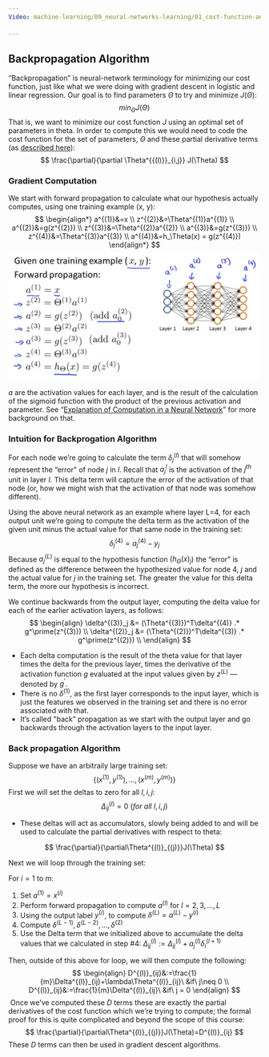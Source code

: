 ```yaml
---
Video: machine-learning/09_neural-networks-learning/01_cost-function-and-backpropagation/03_backpropagation-algorithm.mp4

---
```


## Backpropagation Algorithm

“Backpropagation” is neural-network terminology for minimizing our cost function, just like what we were doing with gradient descent in logistic and linear regression. Our goal is to find parameters $\Theta$ to try and minimize $J(\Theta)$:
$$
min_\Theta J(\Theta)
$$
That is, we want to minimize our cost function $J$ using an optimal set of parameters in theta. In order to compute this we would need to code the cost function for the set of parameters, $\Theta$ and these partial derivative terms (as [described here](machine-learning/07-logistic-regression-model/03-gradient-descent.md)):
$$
\frac{\partial}{\partial \Theta^{{(l)}}_{i,j}} J(\Theta)
$$

### Gradient Computation

We start with forward propagation to calculate what our hypothesis actually computes, using one training example (x, y):
$$
\begin{align*} 
a^{(1)}&=x \\
z^{(2)}&=\Theta^{(1)}a^{(1)} \\
a^{(2)}&=g(z^{(2)}) \\
z^{(3)}&=\Theta^{(2)}a^{(2)} \\
a^{(3)}&=g(z^{(3)}) \\
z^{(4)}&=\Theta^{(3)}a^{(3)} \\
a^{(4)}&=h_\Theta(x) = g(z^{(4)}) 
\end{align*}
$$
![image-20210430131216538](02-backpropagation-algorithm.assets/image-20210430131216538.png)

$a$ are the activation values for each layer, and is the result of the calculation of the sigmoid function with the product of the previous activation and parameter. See “[Explanation of Computation in a Neural Network](machine-learning/09-neural-networks-representation/03-neural-networks-model-representation-i.md)” for more background on that.

### Intuition for Backprogation Algorithm

For each node we’re going to calculate the term $\delta^{(l)}_j$ that will somehow represent the “error" of node $j$ in $l$.  Recall that $a^l_j$ is the activation of the $j^{th}$ unit in layer $l$.  This delta term will capture the error of the activation of that node (or, how we might wish that the activation of that node was somehow different).

Using the above neural network as an example where layer L=4, for each output unit we’re going to compute the delta term as the activation of the given unit minus the actual value for that same node in the training set:
$$
\delta^{(4)}_j = a^{(4)}_j - y_j
$$
Because $a^{(L)}_j$ is equal to the hypothesis function $(h_\Theta(x)_j$) the “error” is defined as the difference between the hypothesized value for node 4, $j$ and the actual value for $j$ in the training set. The greater the value for this delta term, the more our hypothesis is incorrect.

We continue backwards from the output layer, computing the delta value for each of the earlier activation layers, as follows:
$$
\begin{align}
\delta^{(3)}_j &= (\Theta^{(3)})^T\delta^{(4)} .* g^\prime(z^{(3)}) \\
\delta^{(2)}_j &= (\Theta^{(2)})^T\delta^{(3)} .* g^\prime(z^{(2)}) \\
\end{align}
$$

* Each delta computation is the result of the theta value for that layer times the delta for the previous layer, times the derivative of the activation function $g$ evaluated at the input values given by $z^{(L)}$ — denoted by $g^\prime$.
* There is no $\delta^{(1)}$, as the first layer corresponds to the input layer, which is just the features we observed in the training set and there is no error associated with that.
* It’s called "back” propagation as we start with the output layer and go backwards through the activation layers to the input layer.

### Back propagation Algorithm

Suppose we have an arbitraily large training set:
$$
\{(x^{(1)}, y^{(1)}), ...,(x^{(m)}, y^{(m)})\}
$$
First we will set the deltas to zero for all $l, i, j$:
$$
\Delta^{(l)}_{ij}=0\ (for\ all\ l, i, j)
$$

* These deltas will act as accumulators, slowly being added to and will be used to calculate the partial derivatives with respect to theta:

$$
\frac{\partial}{\partial\Theta^{(l)}_{(j)}}J(\Theta)
$$

Next we will loop through the training set:

For $i=1$ to $m$:

1. Set $a^{(1)} = x^{(i)}$
2. Perform forward propagation to compute $a^{(l)}$ for $l=2,3,…,L$
3. Using the output label $y^{(i)}$, to compute $\delta^{(L)}=a^{(L)}-y^{(i)}$
4. Compute $\delta^{(L-1)},\delta^{(L-2)},…,\delta^{(2)}$
5. Use the Delta term that we initialized above to accumulate the delta values that we calculated in step #4:  $\Delta^{(l)}_{ij}:=\Delta^{(l)}_{ij}+a^{(l)}_j\delta^{(l+1)}_i$

Then, outside of this above for loop, we will then compute the following:
$$
\begin{align}
D^{(l)}_{ij}&:=\frac{1}{m}\Delta^{(l)}_{ij}+\lambda\Theta^{(l)}_{ij}\ &if\ j\neq 0
\\
D^{(l)}_{ij}&:=\frac{1}{m}\Delta^{(l)}_{ij}\ &if\ j = 0
\end{align}
$$
​    Once we’ve computed these $D$ terms these are exactly the partial derivatives of the cost function which we’re trying to compute; the formal proof for this is quite complicated and beyond the scope of this course:
$$
\frac{\partial}{\partial\Theta^{(l)}_{(j)}}J(\Theta)=D^{(l)}_{ij}
$$
These $D$ terms can then be used in gradient descent algorithms.